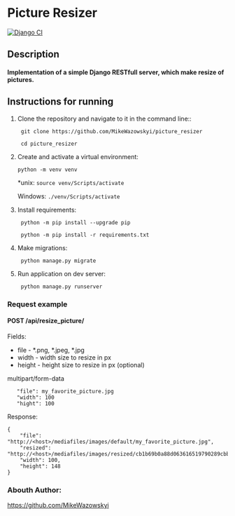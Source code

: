 # Picture Resizer

[![Django CI](https://github.com/MikeWazowskyi/picture_resizer/actions/workflows/django.yml/badge.svg)](https://github.com/MikeWazowskyi/picture_resizer/actions/workflows/django.yml)

## Description

#### Implementation of a simple Django RESTfull server, which make resize of pictures.

## Instructions for running

1. Clone the repository and navigate to it in the command line::

   ``` git clone https://github.com/MikeWazowskyi/picture_resizer```

   ``` cd picture_resizer```

2. Create and activate a virtual environment:

   ```python -m venv venv```
   
   *unix:
   ```source venv/Scripts/activate``` 
   
   Windows:
   ```./venv/Scripts/activate``` 
   
3. Install requirements:

   ``` python -m pip install --upgrade pip```

   ``` python -m pip install -r requirements.txt```
   
4. Make migrations:

   ``` python manage.py migrate```

5. Run application on dev server:

   ``` python manage.py runserver```


### Request example

#### POST /api/resize_picture/

   Fields:
   * file - *.png, *.jpeg, *.jpg
   * width - width size to resize in px
   * height - height size to resize in px (optional)

multipart/form-data

```
   "file": my_favorite_picture.jpg
   "width": 100 
   "hight": 100
```

Response:

```
{
    "file": "http://<host>/mediafiles/images/default/my_favorite_picture.jpg",
    "resized": "http://<host>/mediafiles/images/resized/cb1b69b0a88d063616519790289cbba4_100x100.JPEG",
    "width": 100,
    "height": 148
}
```

### Abouth Author:
https://github.com/MikeWazowskyi
